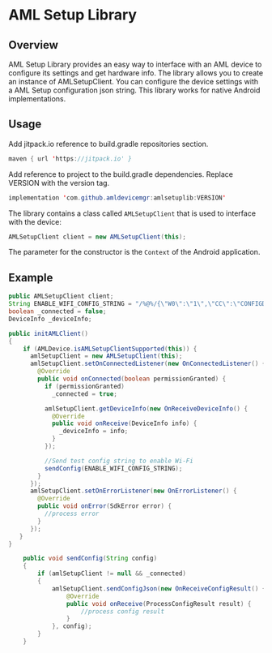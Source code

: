 # AML Setup Library

## Overview

AML Setup Library provides an easy way to interface with an AML device to configure its settings and get hardware info. 
The library allows you to create an instance of AMLSetupClient. 
You can configure the device settings with a AML Setup configuration json string.
This library works for native Android implementations.

## Usage

Add jitpack.io reference to build.gradle repositories section.
```java
maven { url 'https://jitpack.io' }
```
Add reference to project to the build.gradle dependencies. Replace VERSION with the version tag.
```java
implementation 'com.github.amldevicemgr:amlsetuplib:VERSION'
```

The library contains a class called `AMLSetupClient` that is used to interface with the device:

```java
AMLSetupClient client = new AMLSetupClient(this);
```

The parameter for the constructor is the `Context` of the Android application.

## Example

```java
public AMLSetupClient client;
String ENABLE_WIFI_CONFIG_STRING = "/%@%/{\"W0\":\"1\",\"CC\":\"CONFIGDONE\"}";
boolean _connected = false;
DeviceInfo _deviceInfo;

public initAMLClient()
{
    if (AMLDevice.isAMLSetupClientSupported(this)) {
      amlSetupClient = new AMLSetupClient(this);
      amlSetupClient.setOnConnectedListener(new OnConnectedListener() {
        @Override
        public void onConnected(boolean permissionGranted) {
          if (permissionGranted)
            _connected = true;

          amlSetupClient.getDeviceInfo(new OnReceiveDeviceInfo() {
            @Override
            public void onReceive(DeviceInfo info) {
              _deviceInfo = info;
            }
          });

          //Send test config string to enable Wi-Fi
          sendConfig(ENABLE_WIFI_CONFIG_STRING);
        }
      });
      amlSetupClient.setOnErrorListener(new OnErrorListener() {
        @Override
        public void onError(SdkError error) {
          //process error
        }
      });
   }
}

    public void sendConfig(String config)
    {
        if (amlSetupClient != null && _connected)
        {
            amlSetupClient.sendConfigJson(new OnReceiveConfigResult() {
                @Override
                public void onReceive(ProcessConfigResult result) {
                    //process config result
                }
            }, config);
        }
    }
```

